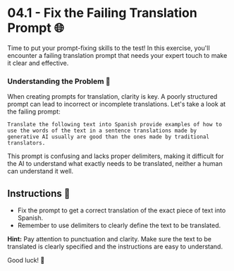 # 04.1 - Fix the Failing Translation Prompt 🌐

Time to put your prompt-fixing skills to the test! In this exercise, you'll encounter a failing translation prompt that needs your expert touch to make it clear and effective.

### Understanding the Problem 🧐

When creating prompts for translation, clarity is key. A poorly structured prompt can lead to incorrect or incomplete translations. Let's take a look at the failing prompt:

```
Translate the following text into Spanish provide examples of how to use the words of the text in a sentence translations made by generative AI usually are good than the ones made by traditional translators.
```

This prompt is confusing and lacks proper delimiters, making it difficult for the AI to understand what exactly needs to be translated, neither a human can understand it well.


## Instructions 📌

- Fix the  prompt to get a correct translation of the exact piece of text into Spanish. 
- Remember to use delimiters to clearly define the text to be translated.

**Hint:** Pay attention to punctuation and clarity. Make sure the text to be translated is clearly specified and the instructions are easy to understand.

Good luck! 🎉